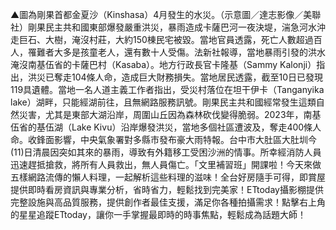 ▲圖為剛果首都金夏沙（Kinshasa）4月發生的水災。（示意圖／達志影像／美聯社）剛果民主共和國東部爆發嚴重洪災，暴雨造成卡薩巴河一夜決堤，湍急河水沖走巨石、大樹，淹沒村莊，大約150棟民宅被毀。當地官員透露，死亡人數超過百人，罹難者大多是孩童老人，還有數十人受傷。法新社報導，當地暴雨引發的洪水淹沒南基伍省的卡薩巴村（Kasaba）。地方行政長官卡隆基（Sammy Kalonji）指出，洪災已奪走104條人命，造成巨大財務損失。當地居民透露，截至10日已發現119具遺體。當地一名人道主義工作者指出，受災村落位在坦干伊卡（Tanganyika lake）湖畔，只能經湖前往，且無網路服務訊號。剛果民主共和國經常發生這類自然災害，尤其是東部大湖沿岸，周圍山丘因為森林砍伐變得脆弱。2023年，南基伍省的基伍湖（Lake Kivu）沿岸爆發洪災，當地多個社區遭波及，奪走400條人命。收鋒面影響，中央氣象署對多縣市發布豪大雨特報。台中市大肚區大肚圳今(11)日清晨因突如其來的暴雨，導致有外籍移工受困沙洲的情事。所幸經消防人員迅速趕抵搶救，將所有人員救出，無人員傷亡。「文里補習班」開課啦！今天來做五樣網路流傳的懶人料理，一起解析這些料理的滋味！全台好房隨手可得，即賞屋提供即時看房資訊與專業分析，省時省力，輕鬆找到完美家！ETtoday攝影棚提供完整設施與高品質服務，提供創作者最佳支援，滿足你各種拍攝需求！點擊右上角的星星追蹤ETtoday，讓你一手掌握最即時的時事焦點，輕鬆成為話題大師！